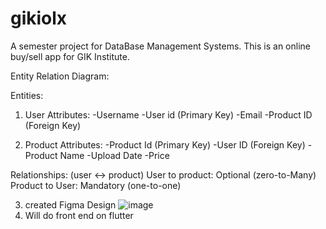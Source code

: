 # gikiolx
A semester project for DataBase Management Systems. This is an online buy/sell app for GIK Institute.

Entity Relation Diagram:

Entities:
1) User
           Attributes:
                           -Username
                           -User id (Primary Key)
                           -Email
                           -Product ID (Foreign Key)

2) Product
           Attributes:
                           -Product Id (Primary Key)
                           -User ID (Foreign Key)
                           -Product Name
                           -Upload Date
                           -Price


Relationships:
(user <-> product)
User to product: Optional (zero-to-Many)
Product to User: Mandatory (one-to-one)

3) created Figma Design
   ![image](https://github.com/Saadhaider07/gikibazar/assets/162680430/180da233-47a3-40aa-85ff-c158cad50561)
4) Will do front end on flutter
